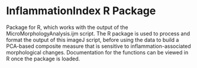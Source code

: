 # InflammationIndex R Package

Package for R, which works with the output of the MicroMorphologyAnalysis.ijm script. The R package is used to process and format the output of this imageJ script, before using the data to build a PCA-based composite measure that is sensitive to inflammation-associated morphological changes. Documentation for the functions can be viewed in R once the package is loaded.

